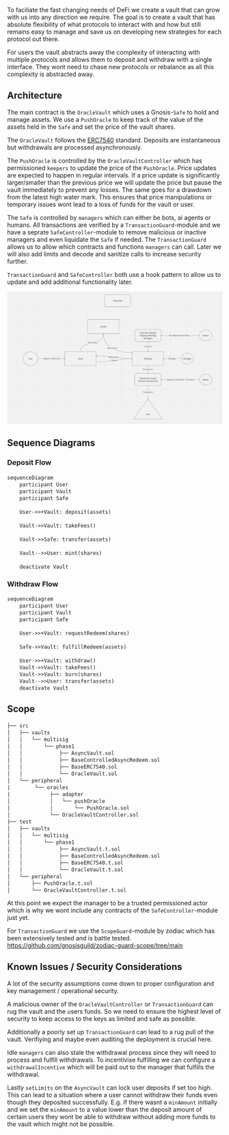 To faciliate the fast changing needs of DeFi we create a vault that can grow with us into any direction we require. The goal is to create a vault that has absolute flexibility of what protocols to interact with and how but still remains easy to manage and save us on developing new strategies for each protocol out there.

For users the vault abstracts away the complexity of interacting with multiple protocols and allows them to deposit and withdraw with a single interface. They wont need to chase new protocols or rebalance as all this complexity is abstracted away.

## Architecture

The main contract is the `OracleVault` which uses a Gnosis-`Safe` to hold and manage assets. We use a `PushOracle` to keep track of the value of the assets held in the `Safe` and set the price of the vault shares.

The `OracleVault` follows the [ERC7540](https://eips.ethereum.org/EIPS/eip-7540) standard. Deposits are instantaneous but withdrawals are processed asynchronously.

The `PushOracle` is controlled by the `OracleVaultController` which has permissioned `keepers` to update the price of the `PushOracle`. Price updates are expected to happen in regular intervals. If a price update is significantly larger/smaller than the previous price we will update the price but pause the vault immediately to prevent any losses. The same goes for a drawdown from the latest high water mark. This ensures that price manipulations or temporary issues wont lead to a loss of funds for the vault or user.

The `Safe` is controlled by `managers` which can either be bots, ai agents or humans. All transactions are verified by a `TransactionGuard`-module and we have a seprate `SafeController`-module to remove malicious or inactive managers and even liquidate the `Safe` if needed. The `TransactionGuard` allows us to allow which contracts and functions `managers` can call. Later we will also add limits and decode and sanitize calls to increase security further.

`TransactionGuard` and `SafeController` both use a hook pattern to allow us to update and add additional functionality later.

![alt text](schema.png)

## Sequence Diagrams

### Deposit Flow

```mermaid
sequenceDiagram
    participant User
    participant Vault
    participant Safe

    User->>+Vault: deposit(assets)

    Vault->>Vault: takeFees()

    Vault->>Safe: transfer(assets)

    Vault-->>User: mint(shares)

    deactivate Vault
```

### Withdraw Flow

```mermaid
sequenceDiagram
    participant User
    participant Vault
    participant Safe

    User->>+Vault: requestRedeem(shares)

    Safe->>Vault: fulfillRedeem(assets)

    User->>+Vault: withdraw()
    Vault->>Vault: takeFees()
    Vault->>Vault: burn(shares)
    Vault-->>User: transfer(assets)
    deactivate Vault
```

## Scope

```
├── src
│   ├── vaults
│   │   └── multisig
│   │       └── phase1
│   │            ├── AsyncVault.sol
│   │            ├── BaseControlledAsyncRedeem.sol
│   │            ├── BaseERC7540.sol
│   │            └── OracleVault.sol
│   └── peripheral
|        └── oracles
|             ├── adapter
│             │   └── pushOracle
│             │       └── PushOracle.sol
│             └── OracleVaultController.sol
├── test
│   ├── vaults
│   │   └── multisig
│   │       └── phase1
│   │            ├── AsyncVault.t.sol
│   │            ├── BaseControlledAsyncRedeem.sol
│   │            ├── BaseERC7540.t.sol
│   │            └── OracleVault.t.sol
│   └── peripheral
│       ├── PushOracle.t.sol
│       └── OracleVaultController.t.sol
```

At this point we expect the manager to be a trusted permissioned actor which is why we wont include any contracts of the `SafeController`-module just yet.

For `TransactionGuard` we use the `ScopeGuard`-module by zodiac which has been extensively tested and is battle tested. https://github.com/gnosisguild/zodiac-guard-scope/tree/main

## Known Issues / Security Considerations

A lot of the security assumptions come down to proper configuration and key management / operational security.

A malicious owner of the `OracleVaultController` or `TransactionGuard` can rug the vault and the users funds. So we need to ensure the highest level of security to keep access to the keys as limited and safe as possible.

Additionally a poorly set up `TransactionGuard` can lead to a rug pull of the vault. Verifiying and maybe even auditing the deployment is crucial here.

Idle `managers` can also stale the withdrawal process since they will need to process and fulfill withdrawals. To incentivise fulfilling we can configure a `withdrawalIncentive` which will be paid out to the manager that fulfills the withdrawal.

Lastly `setLimits` on the `AsyncVault` can lock user deposits if set too high. This can lead to a situation where a user cannot withdraw their funds even though they deposited successfully. E.g. If there wasnt a `minAmount` initially and we set the `minAmount` to a value lower than the deposit amount of certain users they wont be able to withdraw without adding more funds to the vault which might not be possible.